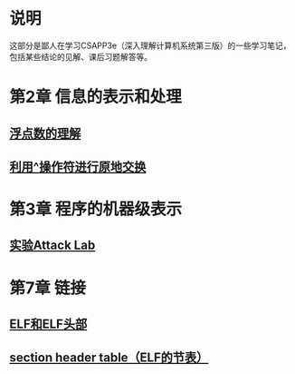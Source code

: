 

# 说明
这部分是鄙人在学习CSAPP3e（深入理解计算机系统第三版）的一些学习笔记，包括某些结论的见解、课后习题解答等。

# 第2章 信息的表示和处理
## [浮点数的理解](float.md)
## [利用^操作符进行原地交换](inplace_swap.md)

# 第3章 程序的机器级表示
## [实验Attack Lab](attack_lab.md)

# 第7章 链接
## [ELF和ELF头部](elf_file_header.md)
## [section header table（ELF的节表）](elf_section_table.md)

